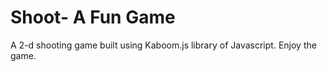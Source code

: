 # Shoot- A Fun Game
A 2-d shooting game built using Kaboom.js library of Javascript.
Enjoy the game.
